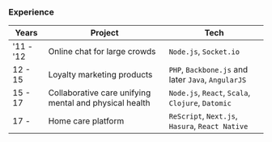 ### Experience

| Years     | Project                                                | Tech                                                |
| --------- | ------------------------------------------------------ | --------------------------------------------------- |
| '11 - '12 | Online chat for large crowds                           | `Node.js`, `Socket.io`                              |
| 12 - 15   | Loyalty marketing products                             | `PHP`, `Backbone.js` and later `Java`, `AngularJS`  |
| 15 - 17   | Collaborative care unifying mental and physical health | `Node.js`, `React`, `Scala`, `Clojure`, `Datomic`   |
| 17 -      | Home care platform                                     | `ReScript`, `Next.js`, `Hasura`, `React Native`     |
